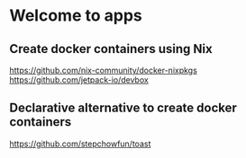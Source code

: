 # Welcome to apps

## Create docker containers using Nix
https://github.com/nix-community/docker-nixpkgs
https://github.com/jetpack-io/devbox

## Declarative alternative to create docker containers
https://github.com/stepchowfun/toast